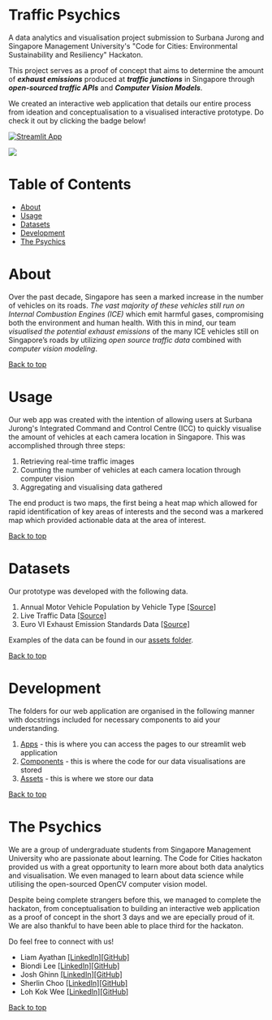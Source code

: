 # Traffic Psychics

A data analytics and visualisation project submission to Surbana Jurong and Singapore Management University's "Code for Cities: Environmental Sustainability and Resiliency" Hackaton.

This project serves as a proof of concept that aims to determine the amount of **_exhaust emissions_** produced at **_traffic junctions_** in Singapore through **_open-sourced traffic APIs_** and **_Computer Vision Models_**. 

We created an interactive web application that details our entire process from ideation and conceptualisation to a visualised interactive prototype. Do check it out by clicking the badge below!

[![Streamlit App](https://static.streamlit.io/badges/streamlit_badge_black_white.svg)](https://share.streamlit.io/lohkokwee/traffic_psychics/app.py)

![](./assets/prototype_demo.gif)

# Table of Contents
- [About](#about)
- [Usage](#usage)
- [Datasets](#datasets)
- [Development](#development)
- [The Psychics](#the-psychics)

# About
Over the past decade, Singapore has seen a marked increase in the number of vehicles on its roads. _The vast majority of these vehicles still run on Internal Combustion Engines (ICE)_ which emit harmful gases, compromising both the environment and human health. With this in mind, our team _visualised the potential exhaust emissions_ of the many ICE vehicles still on Singapore’s roads by utilizing _open source traffic data_ combined with _computer vision modeling_.

[Back to top](#table-of-contents)

# Usage
Our web app was created with the intention of allowing users at Surbana Jurong's Integrated Command and Control Centre (ICC) to quickly visualise the amount of vehicles at each camera location in Singapore. This was accomplished through three steps:

1. Retrieving real-time traffic images
2. Counting the number of vehicles at each camera location through computer vision
3. Aggregating and visualising data gathered

The end product is two maps, the first being a heat map which allowed for rapid identification of key areas of interests and the second was a markered map which provided actionable data at the area of interest.

[Back to top](#table-of-contents)

# Datasets
Our prototype was developed with the following data.

1. Annual Motor Vehicle Population by Vehicle Type [[Source]](https://data.gov.sg/dataset/annual-motor-vehicle-population-by-vehicle-type)
2. Live Traffic Data [[Source]](https://data.gov.sg/dataset/traffic-images)
3. Euro VI Exhaust Emission Standards Data [[Source]](https://sso.agc.gov.sg/SL/EPMA1999-RG6?DocDate=20120629&ProvIds=Sc1-#Sc1-)

Examples of the data can be found in our [assets folder](./assets).

[Back to top](#table-of-contents)

# Development
The folders for our web application are organised in the following manner with docstrings included for necessary components to aid your understanding.

1. [Apps](./apps) - this is where you can access the  pages to our streamlit web application
2. [Components](./components) - this is where the code for our data visualisations are stored
3. [Assets](./assets) - this is where we store our data


[Back to top](#table-of-contents)

# The Psychics
We are a group of undergraduate students from Singapore Management University who are passionate about learning. The Code for Cities hackaton provided us with a great opportunity to learn more about both data analytics and visualisation. We even managed to learn about data science while utilising the open-sourced OpenCV computer vision model.

Despite being complete strangers before this, we managed to complete the hackaton, from conceptualisation to building an interactive web application as a proof of concept in the short 3 days and we are epecially proud of it. We are also thankful to have been able to place third for the hackaton.

Do feel free to connect with us!
- Liam Ayathan [[LinkedIn]](https://www.linkedin.com/in/liam-ayathan-046b3816b/)[[GitHub]](https://github.com/liam-a-21)
- Biondi Lee [[LinkedIn]](https://www.linkedin.com/in/biondi-lee-516293158/)[[GitHub]](https://github.com/hellobiondi)
- Josh Ghinn [[LinkedIn]](https://www.linkedin.com/in/josh-ghinn-8a4497131/)[[GitHub]](https://github.com/JoshGhinn)
- Sherlin Choo [[LinkedIn]](https://www.linkedin.com/in/sherlin-choo-376096216/)[[GitHub]](https://github.com/sherxl)
- Loh Kok Wee [[LinkedIn]](https://www.linkedin.com/in/loh-kok-wee-59a698142/)[[GitHub]](https://github.com/lohkokwee)

[Back to top](#table-of-contents)